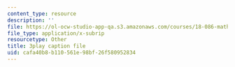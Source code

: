 ```yaml
---
content_type: resource
description: ''
file: https://ol-ocw-studio-app-qa.s3.amazonaws.com/courses/18-086-mathematical-methods-for-engineers-ii-spring-2006/cafa40b8b110561e98bf26f580952834_0aa6fUHTTeU.vtt
file_type: application/x-subrip
resourcetype: Other
title: 3play caption file
uid: cafa40b8-b110-561e-98bf-26f580952834
---
```

